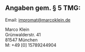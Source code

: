 ## Angaben gem. § 5 TMG:

Email: [impromat@marcoklein.de](mailto:impromat@marcoklein.de)

Marco Klein  
Grünwalderstr. 41  
81547 München  
M: +49 [0] 15789244904
